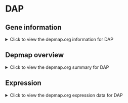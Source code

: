 <h1>DAP</h1>

<h2>Gene information</h2>
<details>
  <summary>Click to view the depmap.org information for DAP</summary>
  <p><a href="https://depmap.org/portal/gene/DAP?tab=about" target="_BLANK">Open page in a new tab...</a></p>
  <iframe src="https://depmap.org/portal/gene/DAP?tab=about" style="border:none;width:100%;height:800px"></iframe>
</details>

<h2>Depmap overview</h2>
<details>
  <summary>Click to view the depmap.org summary for DAP</summary>
  <p><a href="https://depmap.org/portal/gene/DAP?tab=overview" target="_BLANK">Open page in a new tab...</a></p>
  <iframe src="https://depmap.org/portal/gene/DAP?tab=overview" style="border:none;width:100%;height:800px"></iframe>
</details>

<h2>Expression</h2>
<details>
  <summary>Click to view the depmap.org expression data for DAP</summary>
  <p><a href="https://depmap.org/portal/gene/DAP?tab=characterization" target="_BLANK">Open page in a new tab...</a></p>
  <iframe src="https://depmap.org/portal/gene/DAP?tab=characterization" style="border:none;width:100%;height:800px"></iframe>
</details>


<!--
<h2>Reactome Pathway diagram</h2>
<details>
  <summary>Click to view the Reactome pathway for DAP</summary>
  <p><a href="PURL" target="_BLANK">Open page in a new tab...</a></p>
  PNAME
</details>
-->


